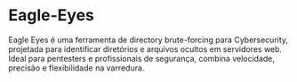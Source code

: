 # Eagle-Eyes
Eagle Eyes é uma ferramenta de directory brute-forcing para Cybersecurity, projetada para identificar diretórios e arquivos ocultos em servidores web. Ideal para pentesters e profissionais de segurança, combina velocidade, precisão e flexibilidade na varredura.
